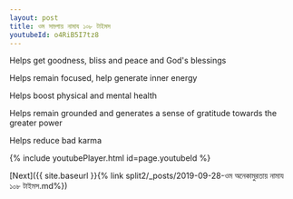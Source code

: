 ```yaml
---
layout: post
title: ওম সাড়্গায় নামায ১০৮ টাইমস
youtubeId: o4RiB5I7tz8
---
```

 
 
Helps get goodness, bliss and peace and God's blessings
 
Helps remain focused, help generate inner energy 
 
Helps boost physical and mental health 
 
Helps remain grounded and generates a sense of gratitude towards the greater power 
 
Helps reduce bad karma
 
 
 
 


{% include youtubePlayer.html id=page.youtubeId %}
 
[Next]({{ site.baseurl }}{% link  split2/_posts/2019-09-28-ওম অনেকামুরতায় নামায ১০৮ টাইমস.md%})
 

